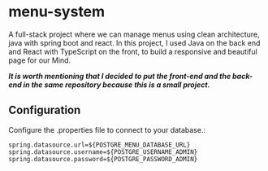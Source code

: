 # menu-system
 A full-stack project where we can manage menus using clean architecture, java with spring boot and react. In this project, I used Java on the back end and React with TypeScript on the front, to build a responsive and beautiful page for our Mind.

___It is worth mentioning that I decided to put the front-end and the back-end in the same repository because this is a small project.___

 
## Configuration

Configure the .properties file to connect to your database.:
```properties
spring.datasource.url=${POSTGRE_MENU_DATABASE_URL}
spring.datasource.username=${POSTGRE_USERNAME_ADMIN}
spring.datasource.password=${POSTGRE_PASSWORD_ADMIN}
```
